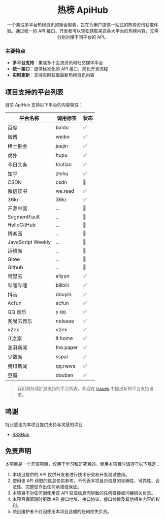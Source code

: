 <h1 align="center">热榜 ApiHub</h1>
<p align="center">一个集成多平台热榜资讯的聚合服务，旨在为用户提供一站式的热榜资讯获取体验。通过统一的 API 接口，开发者可以轻松获取来自各大平台的热榜内容，无需分别对接不同平台的 API。</p>

### 主要特点

- **多平台支持**：集成多个主流资讯和社交媒体平台
- **统一接口**：提供标准化的 API 接口，简化开发流程
- **实时更新**：支持实时获取最新热榜资讯内容

## 项目支持的平台列表

目前 ApiHub 支持以下平台的内容获取：

| 平台名称          | 调用标签  | 状态 |
| ----------------- | --------- | ---- |
| 百度              | baidu     | ✅   |
| 微博              | weibo     | ✅   |
| 稀土掘金          | juejin    | ✅   |
| 虎扑              | hupu      | ✅   |
| 今日头条          | toutiao   | ✅   |
| 知乎              | zhihu     | ✅   |
| CSDN              | csdn      | 🔄   |
| 微信读书          | we.read   | ✅   |
| 36kr              | 36kr      | ✅   |
| 开源中国          | ...       | 🔄   |
| SegmentFault      | ...       | 🔄   |
| HelloGitHub       | ...       | 🔄   |
| 博客园            | ...       | 🔄   |
| JavaScript Weekly | ...       | 🔄   |
| 运维派            | ...       | 🔄   |
| Gitee             | ...       | 🔄   |
| Github            | ...       | 🔄   |
| 阿里云            | aliyun    | ✅   |
| 哔哩哔哩          | bilibili  | ✅   |
| 抖音              | douyin    | ✅   |
| Acfun             | acfun     | ✅   |
| QQ 音乐           | y.qq      | ✅   |
| 网易云音乐        | netease   | ✅   |
| v2ex              | v2ex      | ✅   |
| iT之家            | it.home   | ✅   |
| 澎湃新闻          | the.paper | ✅   |
| 少数派            | sspai     | ✅   |
| 腾讯新闻          | qq.news   | ✅   |
| 豆瓣              | douban    | ✅   |

> 我们将持续扩展支持的平台列表，欢迎在 [Issues](https://github.com/Rankslive/RanksLiveApi/issues) 中提出新的平台支持请求。

## 鸣谢

特此感谢为本项目提供支持与灵感的项目

- [RSSHub](https://github.com/DIYgod/RSSHub)

## 免责声明

本项目是一个开源项目，仅用于学习和研究目的。使用本项目时请遵守以下规定：

1. 本项目提供的 API 仅供开发者进行技术研究和开发测试使用。
2. 使用该 API 获取的信息仅供参考，不代表本项目对信息的准确性、可靠性、合法性、完整性作出任何承诺或保证。
3. 本项目不对任何因使用该 API 获取信息而导致的任何直接或间接损失负责。
4. 本项目保留随时更改 API 接口地址、接口协议、接口参数及其他相关内容的权利。
5. 项目维护者不对因使用本项目造成的任何损失负责。
